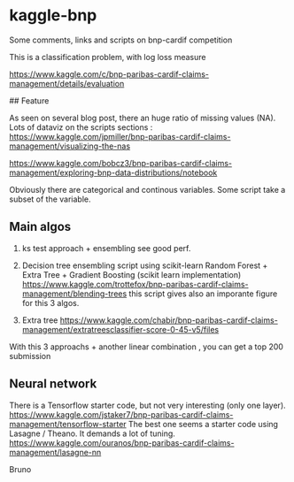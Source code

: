 # kaggle-bnp
Some comments, links and scripts on bnp-cardif competition

This is a classification problem, with log loss measure

https://www.kaggle.com/c/bnp-paribas-cardif-claims-management/details/evaluation

## Feature

As seen on several blog post, there an huge ratio of missing values (NA).
Lots of dataviz on the scripts sections :
https://www.kaggle.com/jpmiller/bnp-paribas-cardif-claims-management/visualizing-the-nas

https://www.kaggle.com/bobcz3/bnp-paribas-cardif-claims-management/exploring-bnp-data-distributions/notebook

Obviously there are categorical and continous variables.
Some script take a subset of the variable.


## Main algos

1. ks test approach + ensembling
see 
good perf.

2. Decision tree ensembling script using scikit-learn
 Random Forest + Extra Tree + Gradient Boosting (scikit learn implementation)
https://www.kaggle.com/trottefox/bnp-paribas-cardif-claims-management/blending-trees
this script gives also an imporante figure for this 3 algos.
 
3. Extra tree
 https://www.kaggle.com/chabir/bnp-paribas-cardif-claims-management/extratreesclassifier-score-0-45-v5/files
 
 With this 3 approachs + another linear combination , you can get a top 200 submission

## Neural network
There is a Tensorflow starter code, but not very interesting (only one layer).
https://www.kaggle.com/jstaker7/bnp-paribas-cardif-claims-management/tensorflow-starter
The best one seems a starter code using Lasagne / Theano.
It demands a lot of tuning.
https://www.kaggle.com/ouranos/bnp-paribas-cardif-claims-management/lasagne-nn
 
 Bruno
